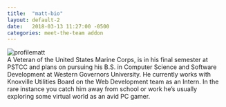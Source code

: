 ```yaml
---
title:  "matt-bio"
layout: default-2
date:   2018-03-13 11:27:00 -0500
categories: meet-the-team addon
---
```


![profilematt](https://user-images.githubusercontent.com/35777619/36549655-50c82ba8-17c1-11e8-8314-76270259f7b6.jpg)
<br>
A Veteran of the United States Marine Corps, is in his final semester at PSTCC and plans on pursuing his B.S.
in Computer Science and Software Development at Western Governors University. He currently works with Knoxville
Utilities Board on the Web Development team as an Intern. In the rare instance you catch him away from school
or work he’s usually exploring some virtual world as an avid PC gamer.
